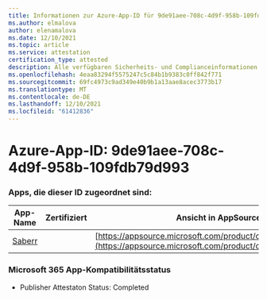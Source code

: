 ```yaml
---
title: Informationen zur Azure-App-ID für 9de91aee-708c-4d9f-958b-109fdb79d993
ms.author: elmalova
author: elenamalova
ms.date: 12/10/2021
ms.topic: article
ms.service: attestation
certification_type: attested
description: Alle verfügbaren Sicherheits- und Complianceinformationen für 9de91aee-708c-4d9f-958b-109fdb79d993.
ms.openlocfilehash: 4eaa83294f5575247c5c84b1b9383c0ff842f771
ms.sourcegitcommit: 69fc4973c9ad349e40b9b1a13aae8acec3773b17
ms.translationtype: MT
ms.contentlocale: de-DE
ms.lasthandoff: 12/10/2021
ms.locfileid: "61412836"
---
```

# <a name="azure-app-id-9de91aee-708c-4d9f-958b-109fdb79d993"></a>Azure-App-ID: 9de91aee-708c-4d9f-958b-109fdb79d993


### <a name="apps-associated-with-this-id"></a>Apps, die dieser ID zugeordnet sind:
| **App-Name** | **Zertifiziert** | **Ansicht in AppSource** |
|--------------|---------------|-----------------------|
| [Saberr](https://docs.microsoft.com/microsoft-365-app-certification/forward/WA200001501) |  | [https://appsource.microsoft.com/product/office/WA200001501](https://appsource.microsoft.com/product/office/WA200001501) |

### <a name="microsoft-365-app-compliance-status"></a>Microsoft 365 App-Kompatibilitätsstatus
- Publisher Attestaton Status: Completed
